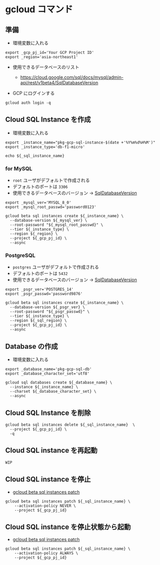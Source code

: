 # gcloud コマンド


## 準備

+ 環境変数に入れる

```
export _gcp_pj_id='Your GCP Project ID'
export _region='asia-northeast1'
```

+ 使用できるデータベースのリスト
  + https://cloud.google.com/sql/docs/mysql/admin-api/rest/v1beta4/SqlDatabaseVersion

+ GCP にログインする

```
gcloud auth login -q
```


## Cloud SQL Instance を作成

+ 環境変数に入れる

```
export _instance_name="pkg-gcp-sql-instance-$(date +'%Y%m%d%H%M')"
export _instance_type='db-f1-micro'

echo ${_sql_instance_name}
```


### for MySQL

+ `root` ユーザがデフォルトで作成される
+ デフォルトのポートは `3306`
+ 使用できるデータベースのバージョン -> [SqlDatabaseVersion](https://cloud.google.com/sql/docs/mysql/admin-api/rest/v1beta4/SqlDatabaseVersion)

```
export _mysql_ver='MYSQL_8_0'
export _mysql_root_passwd='password0123'
```
```
gcloud beta sql instances create ${_instance_name} \
  --database-version ${_mysql_ver} \
  --root-password "${_mysql_root_passwd}" \
  --tier ${_instance_type} \
  --region ${_region} \
  --project ${_gcp_pj_id} \
  --async
```

### PostgreSQL

+ `postgres` ユーザがデフォルトで作成される
+ デフォルトのポートは `5432`
+ 使用できるデータベースのバージョン -> [SqlDatabaseVersion](https://cloud.google.com/sql/docs/mysql/admin-api/rest/v1beta4/SqlDatabaseVersion)

```
export _psgr_ver='POSTGRES_14'
export _psgr_passwd='password9876'
```
```
gcloud beta sql instances create ${_instance_name} \
  --database-version ${_psgr_ver} \
  --root-password "${_psgr_passwd}" \
  --tier ${_instance_type} \
  --region ${_sql_region} \
  --project ${_gcp_pj_id} \
  --async
```

## Database の作成

+ 環境変数に入れる

```
export _database_name='pkg-gcp-sql-db'
export _database_character_set='utf8'
```
```
gcloud sql databases create ${_database_name} \
  --instance ${_instance_name} \
  --charset ${_database_character_set} \
  --async
```

## Cloud SQL Instance を削除

```
gcloud beta sql instances delete ${_sql_instance_name}  \
  --project ${_gcp_pj_id} \
  -q
```

## Cloud SQL instance を再起動

```
WIP
```

## Cloud SQL instance を停止

+ [gcloud beta sql instances patch](https://cloud.google.com/sdk/gcloud/reference/beta/sql/instances/patch?hl=en)

```
gcloud beta sql instances patch ${_sql_instance_name} \
    --activation-policy NEVER \
    --project ${_gcp_pj_id}
```

## Cloud SQL instance を停止状態から起動

+ [gcloud beta sql instances patch](https://cloud.google.com/sdk/gcloud/reference/beta/sql/instances/patch?hl=en)

```
gcloud beta sql instances patch ${_sql_instance_name} \
    --activation-policy ALWAYS \
    --project ${_gcp_pj_id}
```

